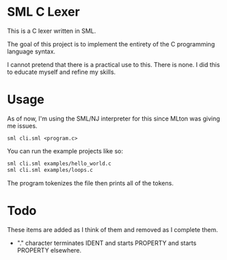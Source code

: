 # SML C Lexer

This is a C lexer written in SML.

The goal of this project is to implement the entirety of the C
programming language syntax.

I cannot pretend that there is a practical use to this. There is
none. I did this to educate myself and refine my skills.

# Usage

As of now, I'm using the SML/NJ interpreter for this since MLton
was giving me issues.

`sml cli.sml <program.c>`

You can run the example projects like so:
```bash
sml cli.sml examples/hello_world.c
sml cli.sml examples/loops.c
```

The program tokenizes the file then prints all of the tokens.

# Todo

These items are added as I think of them and removed as I 
complete them.

- "." character terminates IDENT and starts PROPERTY and
starts PROPERTY elsewhere.
